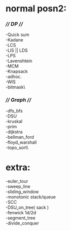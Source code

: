 #
# **normal posn2:**
###   _// DP //_
-Quick sum\
-Kadane\
-LCS\
-LIS || LDS\
-LPS\
-Lavenshtein\
-MCM\
-Knapsack\
-adhoc.\
-WIS\
-bitmask\
###   _// Graph //_
-dfs_bfs\
-DSU\
-kruskal\
-prim\
-dijkstra\
-bellman_ford\
-floyd_warshall\
-topo_sort\
#
# **extra:**
-euler_tour\
-sweep_line\
-sliding_window\
-monotonic stack/queue\
-SCC\
-DSU_on_tree( sack )\
-fenwick 1d/2d\
-segment_tree\
-divide_conquer
